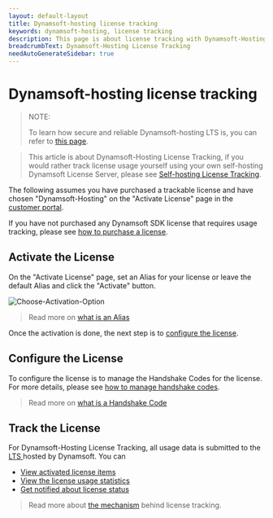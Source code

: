 ```yaml
---
layout: default-layout
title: Dynamsoft-hosting license tracking
keywords: dynamsoft-hosting, license tracking
description: This page is about license tracking with Dynamsoft-Hosting Dynamsoft License Server
breadcrumbText: Dynamsoft-Hosting License Tracking
needAutoGenerateSidebar: true
---
```


# Dynamsoft-hosting license tracking

> NOTE:
> 
> To learn how secure and reliable Dynamsoft-hosting LTS is, you can refer to [this page]({{site.about}}licensefaq.html).

> This article is about Dynamsoft-Hosting License Tracking, if you would rather track license usage yourself using your own self-hosting Dynamsoft License Server, please see [Self-hosting License Tracking]({{site.selfhosting}}index.html).

The following assumes you have purchased a trackable license and have chosen "Dynamsoft-Hosting" on the "Activate License" page in the [customer portal](https://www.dynamsoft.com/customer/license/fullLicense). 

If you have not purchased any Dynamsoft SDK license that requires usage tracking, please see [how to purchase a license]({{site.about}}purchase.html).


## Activate the License

On the "Activate License" page, set an Alias for your license or leave the default Alias and click the "Activate" button.

![Choose-Activation-Option]({{site.assets}}imgs/activate-001.png)

> Read more on [what is an Alias]({{site.about}}terms.html#alias)

Once the activation is done, the next step is to [configure the license](#configure-the-license).

## Configure the License

To configure the license is to manage the Handshake Codes for the license. For more details, please see [how to manage handshake codes]({{site.common}}handshakeCodes.html).

> Read more on [what is a Handshake Code]({{site.about}}terms.html#handshake-code)

## Track the License

For Dynamsoft-Hosting License Tracking, all usage data is submitted to the [ LTS ]({{site.about}}terms.html#dynamsoft-license-server) hosted by Dynamsoft. You can

* [View activated license items]({{site.common}}licenseitems.html)
* [View the license usage statistics]({{site.common}}statistics.html)
* [Get notified about license status]({{site.common}}usagealerts.html)

> Read more about [the mechanism]({{site.common}}mechanism.html) behind license tracking.
